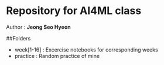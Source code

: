 # Repository for AI4ML class

Author : **Jeong Seo Hyeon**

##Folders
- week[1-16] : Excercise notebooks for corresponding weeks
- practice : Random practice of mine
